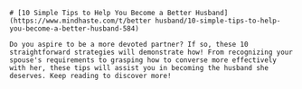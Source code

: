 
    # [10 Simple Tips to Help You Become a Better Husband](https://www.mindhaste.com/t/better husband/10-simple-tips-to-help-you-become-a-better-husband-584)

    Do you aspire to be a more devoted partner? If so, these 10 straightforward strategies will demonstrate how! From recognizing your spouse's requirements to grasping how to converse more effectively with her, these tips will assist you in becoming the husband she deserves. Keep reading to discover more!
    